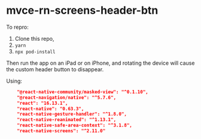 # mvce-rn-screens-header-btn

To repro:
1. Clone this repo,
2. `yarn`
3. `npx pod-install`

Then run the app on an iPad or on iPhone, and rotating the device will cause the custom header button to disappear.

Using:
```json
    "@react-native-community/masked-view": "^0.1.10",
    "@react-navigation/native": "^5.7.6",
    "react": "16.13.1",
    "react-native": "0.63.3",
    "react-native-gesture-handler": "^1.8.0",
    "react-native-reanimated": "^1.13.1",
    "react-native-safe-area-context": "^3.1.8",
    "react-native-screens": "^2.11.0"
```


